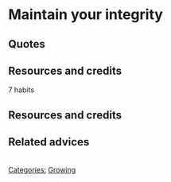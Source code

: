 # Maintain your integrity


## Quotes

## Resources and credits

7 habits

## Resources and credits

## Related advices

<br/>[Categories:](../Categories/index.md) [Growing](../Categories/Growing.md)
